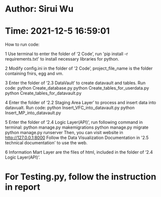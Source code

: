 # Author: Sirui Wu
# Time: 2021-12-5 16:59:01

How to run code:

1 Use terminal to enter the folder of ‘2 Code’, run 'pip install -r requirements.txt' to install necessary libraries for python.

2 Modify config.ini in the folder of '2 Code’, project_file_name is the folder containing fnirs, egg and vm.

3 Enter the folder of ‘2.3 DataVault’ to create datavault and tables. Run code:
    python Create_database.py
    python Create_tables_for_userdata.py
    python Create_tables_for_datavault.py

4 Enter the folder of ‘2.2 Staging Area Layer’ to process and insert data into datavualt. Run code:
    python Insert_VFC_into_datavault.py
    python  Insert_MP_into_datavault.py

5 Enter the folder of ‘2.4 Logic Layer(API)’, run following command in terminal:
    python manage.py makemigrations
    python manage.py migrate
    python manage.py runserver
  Then, you can visit website in http://127.0.0.1:8000
  Follow the Data Visualization Documentation in '2.5 technical documentation' to use the web.

6 Information Mart Layer are the files of html, included in the folder of ‘2.4 Logic Layer(API)’.

# For Testing.py, follow the instruction in report


